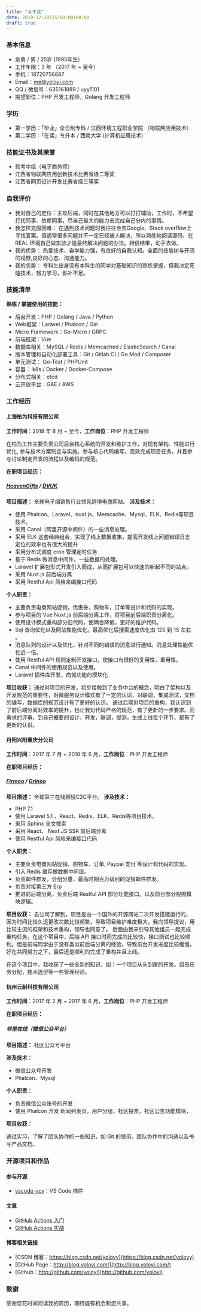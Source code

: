 ```yaml
---
title: "关于我"
date: 2019-12-29T15:00:00+08:00
draft: true
---
```


### 基本信息
 - 余勇 / 男 / 25岁 (1995年生）
 - 工作年限：3 年 （2017 年 ~ 至今）
 - 手机：18720756887
 - Email：me@yoloyi.com
 - QQ / 微信号：635161889 / uyy1101
 - 期望职位：PHP 开发工程师，Golang 开发工程师
 
### 学历
- 第一学历：「毕业」全日制专科 / 江西环境工程职业学院 （物联网应用技术）
- 第二学历：「在读」专升本 / 西南大学 (计算机应用技术)

### 技能证书及其荣誉
- 软考中级（电子商务师）  
- 江西省物联网应用创新技术比赛省级二等奖
- 江西省网页设计开发比赛省级三等奖

 ### 自我评价
 
 - 我对自己的定位：主攻后端，同时在其他地方可以打打辅助，工作时，不希望打扰同事、依赖同事，尽自己最大的能力去完成自己分内的事情。
 - 我怎样克服困难： 在遇到技术问题时我往往会去Google、Stack overflow上寻找答案。但通常很多问题并不一定已经被人解决，所以熟练地阅读源码、在 REAL 环境自己做实验才是最终解决问题的办法。相信结果，动手去做。
 - 我的优势： 热爱技术、自学能力强，有良好的自我认知。全面的技能树与开阔的视野,良好的心态、沟通能力。
 - 我的劣势： 专科生出身没有本科生的同学对基础知识的熟练掌握，但我决定死磕技术，努力学习，弥补不足。
 
### 技能清单
**熟练 / 掌握使用的技能：**
- 后台开发：PHP / Golang / Java / Python
- Web框架：Laravel / Phalcon / Gin
- Micro Framework：Go-Micro / GRPC
- 前端框架：Vue
- 数据库相关：MySQL / Redis / Memcached / ElasticSearch / Canal
- 版本管理和自动化部署工具：Git / Gitlab CI / Go Mod / Composer
- 单元测试： Go-Test / PHPUnit
- 容器： k8s / Docker / Docker-Compose
- 分布式相关：etcd
- 云开放平台：GAE / AWS 

### 工作经历
#### 上海柏为科技有限公司

**工作时间**：2018 年 8 月 ~ 至今，**工作岗位**：PHP 开发工程师

在柏为工作主要负责公司后台核心系统的开发和维护工作，对现有架构、性能进行优化, 参与技术方案制定与实施。参与核心代码编写，高效完成项目任务。并且参与讨论制定开发的流程以及编码的规范。

**在职项目经历：**

##### [HeavenGifts](www.heavengifts.com) / [DVUK](www.deepvaping.co.uk) 

**项目描述：** 全球电子烟销售行业领先跨境电商网站。
**涉及技术：**

- 使用 Phalcon、Laravel、nuxt.js、Memcache、Mysql、ELK、Redis等项目技术。
- 采用 Canal（阿里开源中间件）的一些消息处理。 
- 采用 ELK 这套经典组合，实现了线上数据收集，提高开发线上问题错误日志定位的效率也有很大的提升
- 采用分布式调度 cron 管理定时任务
- 基于 Redis 做消息中间件，一些数据的处理。
- Laravel 扩展包形式开发引入而成，从而扩展包可以快速的新起不同的站点。
- 采用 Nuxt.js 前后端分离
- 采用 Restful Api 风格来编接口代码

**个人职责：**
- 主要负责电商网站促销，优惠券，购物车，订单等设计和代码的实现。
- 参与项目的 Vue Nuxt.js 前后端分离工作，将项目前后端职责分离化。
- 使用设计模式重构部分旧代码，使耦合降低，更好的维护代码。
- Sql 查询优化以及网站性能优化。最高优化后搜索速度优化由 12S 到 1S 左右 。
- 消息队列的设计以及优化，针对不同的错误的消息进行通知。消息处理性能优化近一倍。
- 使用 Restful API 规则定制开发接口，使接口有很好的复用性，重用性。
- Canal 中间件的使用规范以及使用。
- Laravel 插件库开发，商城功能的模块化

**项目收获：**
通过对项目的开发，初步接触到了业务中台的概念，明白了架构以及开发规范的重要性，对微服务设计模式有了一定的认识，对联调，集成测试，文档的编写，数据库的规范设计有了更好的认识。
通过后期对项目的重构，我认识到了前后端分离对效率的提升，也让我对代码严格的规范，有了更新的一步要求。而需求的评审，到自己概要的设计，开发，联调，提测，生成上线每个环节，都有了更新的认识。

#### 丹阳兴阳重庆分公司

**工作时间**：2017 年 7 月 ~ 2018 年 6 月，**工作岗位**：PHP 开发工程师

**在职项目经历：**
##### [Firmoo](www.firmoo.com) / [Grinoo](www.grinoo.com) 

**项目描述：** 全球第三在线眼镜C2C平台。
**涉及技术：**
- PHP 7.1 
- 使用 Laravel 5.1 、React、Redis、ELK、Redis等项目技术。
- 采用 Sphinx 全文搜索
- 采用 React、 Next JS SSR 前后端分离
- 使用 Restful Api 风格来编接口代码

**个人职责：**
- 主要负责电商网站促销，购物车，订单, Paypal 支付 等设计和代码的实现。
- 引入 Redis 缓存做数据中间层。
- 负责邮件群发，分组分量，最高时期百万级别的促销邮件群发。
- 负责对接第三方 Erp
- 推进前后端分离，负责后端 Restful API 部分功能接口。以及前台部分视图模块逻辑。

**项目收获：**
去公司了解到，项目是由一个国外的开源网站二次开发搭建运行的， 因为时间比较久远更改次数比较频繁，导致项目维护难度极大。我向领导提议，用比较主流的框架和技术重构，领导也同意了。
后面由我来引导其他组员一起完成重构任务。在这个项目中，后端 API 接口时间完成的比较快，接口测试也比较顺利。但是前端同学由于没有类似前后端分离的经验，导致前台开发进度比较缓慢，
好在共同努力之下，最后还是顺利的完成了重构并且上线。

在这个项目中，我收获了一些全新的知识，如：一个项目从头到尾的开发。组员任务分配，技术选型等一些管理经验。


#### 杭州云耐科技有限公司

**工作时间**：2017 年 2 月 ~ 2017 年 6 月，**工作岗位**：PHP 开发工程师

**在职项目经历：**

##### 邻里在线（微信公众平台）

**项目描述：** 社区公众号平台

**涉及技术：**

- 微信公众号开发
- Phalcon、Mysql

**个人职责：**

- 负责微信公众账号的开发
- 使用 Phalcon 开发 新闻列表页，用户分组，社区投票，社区公告功能模块，

**项目收获：**

通过实习，了解了团队协作的一些知识，如 Git 的使用，团队协作中的沟通以及书写产品文档。


### 开源项目和作品

#### 参与开源
 - [vscode-ycy](https://github.com/formulahendry/vscode-ycy)：VS Code 插件
 
#### 文章
- [GitHub Actions 入门](https://juejin.im/post/5e0af0bef265da5d4b6ccc63)
- [GitHub Actions 实战](https://juejin.im/post/5e0d9f61f265da5d0d435a24)

#### 博客相关链接
- [CSDN 博客：https://blog.csdn.net/yoloyy](https://blog.csdn.net/yoloyy)
- [GitHub Page：http://blog.yoloyi.com/](http://blog.yoloyi.com/)
- [Github：http://github.com/yoloyi](http://github.com/yoloyi)

### 致谢
感谢您花时间阅读我的简历，期待能有机会和您共事。
